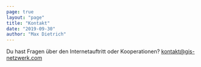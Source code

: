 ```yaml
---
page: true
layout: "page"
title: "Kontakt"
date: "2019-09-30"
author: "Max Dietrich"
---
```


Du hast Fragen über den Internetauftritt oder Kooperationen?
[kontakt@gis-netzwerk.com](mailto:kontakt@gis-netzwerk.com)

